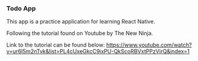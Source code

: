 ### Todo App

This app is a practice application for learning React Native.

Following the tutorial found on Youtube by The New Ninja.

Link to the tutorial can be found below:
https://www.youtube.com/watch?v=ur6I5m2nTvk&list=PL4cUxeGkcC9ixPU-QkScoRBVxtPPzVjrQ&index=1
